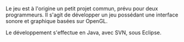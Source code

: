 Le jeu est à l'origine un petit projet commun, prévu pour deux programmeurs. Il s'agit de développer un jeu possédant une interface sonore et graphique basées sur OpenGL.

Le développement s'effectue en Java, avec SVN, sous Eclipse.